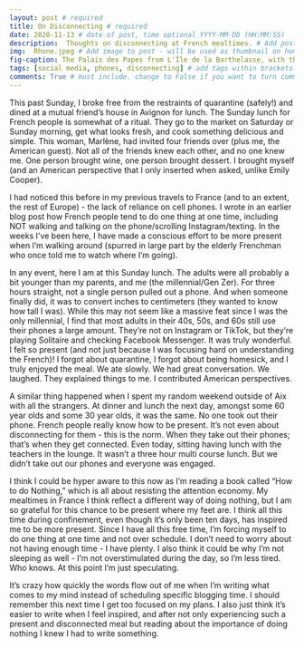 ```yaml
---
layout: post # required
title: On Disconnecting # required
date: 2020-11-13 # date of post, time optional YYYY-MM-DD (HH:MM:SS)
description:  Thoughts on disconnecting at French mealtimes. # Add post description for homepage - required
img:  Rhone.jpeg # Add image to post - will be used as thumbnail on home and cover image for post (optional) MUST BE IN /img FOLDER.
fig-caption: The Palais des Papes from L'Île de la Barthelasse, with the Rhône in the foreground. # caption for img (optional)
tags: [social media, phones, disconnecting] # add tags within brackets separated by a commma (optional)
comments: True # must include. change to False if you want to turn comments off for a post
---
```


This past Sunday, I broke free from the restraints of quarantine (safely!) and dined at a mutual friend’s house in Avignon for lunch. The Sunday lunch for French people is somewhat of a ritual. They go to the market on Saturday or Sunday morning, get what looks fresh, and cook something delicious and simple. This woman, Marlène, had invited four friends over (plus me, the American guest). Not all of the friends knew each other, and no one knew me. One person brought wine, one person brought dessert. I brought myself (and an American perspective that I only inserted when asked, unlike Emily Cooper).

I had noticed this before in my previous travels to France (and to an extent, the rest of Europe) - the lack of reliance on cell phones. I wrote in an earlier blog post how French people tend to do one thing at one time, including NOT walking and talking on the phone/scrolling Instagram/texting. In the weeks I’ve been here, I have made a conscious effort to be more present when I’m walking around (spurred in large part by the elderly Frenchman who once told me to watch where I’m going).

In any event, here I am at this Sunday lunch. The adults were all probably a bit younger than my parents, and me (the millennial/Gen Zer). For three hours straight, not a single person pulled out a phone. And when someone finally did, it was to convert inches to centimeters (they wanted to know how tall I was). While this may not seem like a massive feat since I was the only millennial, I find that most adults in their 40s, 50s, and 60s still use their phones a large amount. They’re not on Instagram or TikTok, but they’re playing Solitaire and checking Facebook Messenger. It was truly wonderful. I felt so present (and not just because I was focusing hard on understanding the French)! I forgot about quarantine, I forgot about being homesick, and I truly enjoyed the meal. We ate slowly. We had great conversation. We laughed. They explained things to me. I contributed American perspectives.

A similar thing happened when I spent my random weekend outside of Aix with all the strangers. At dinner and lunch the next day, amongst some 60 year olds and some 30 year olds, it was the same. No one took out their phone. French people really know how to be present. It’s not even about disconnecting for them - this is the norm. When they take out their phones; that’s when they get connected. Even today, sitting having lunch with the teachers in the lounge. It wasn’t a three hour multi course lunch. But we didn’t take out our phones and everyone was engaged.

I think I could be hyper aware to this now as I’m reading a book called “How to do Nothing,” which is all about resisting the attention economy. My mealtimes in France I think reflect a different way of doing nothing, but I am so grateful for this chance to be present where my feet are. I think all this time during confinement, even though it’s only been ten days, has inspired me to be more present. Since I have all this free time, I’m forcing myself to do one thing at one time and not over schedule. I don’t need to worry about not having enough time - I have plenty. I also think it could be why I’m not sleeping as well - I’m not overstimulated during the day, so I’m less tired. Who knows. At this point I’m just speculating.

It’s crazy how quickly the words flow out of me when I’m writing what comes to my mind instead of scheduling specific blogging time. I should remember this next time I get too focused on my plans. I also just think it’s easier to write when I feel inspired, and after not only experiencing such a present and disconnected meal but reading about the importance of doing nothing I knew I had to write something. 
